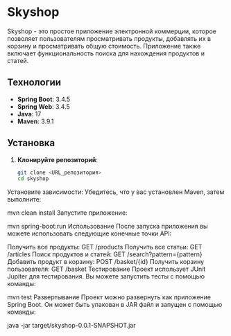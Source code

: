 # Skyshop

Skyshop - это простое приложение электронной коммерции, которое позволяет пользователям просматривать продукты, добавлять их в корзину и просматривать общую стоимость. Приложение также включает функциональность поиска для нахождения продуктов и статей.

## Технологии

- **Spring Boot**: 3.4.5
- **Spring Web**: 3.4.5
- **Java**: 17
- **Maven**: 3.9.1

## Установка

1. **Клонируйте репозиторий**:
   ```bash
   git clone <URL_репозитория>
   cd skyshop
Установите зависимости: Убедитесь, что у вас установлен Maven, затем выполните:

mvn clean install
Запустите приложение:

mvn spring-boot:run
Использование
После запуска приложения вы можете использовать следующие конечные точки API:

Получить все продукты: GET /products
Получить все статьи: GET /articles
Поиск продуктов и статей: GET /search?pattern={pattern}
Добавить продукт в корзину: POST /basket/{id}
Получить корзину пользователя: GET /basket
Тестирование
Проект использует JUnit Jupiter для тестирования. Вы можете запустить тесты с помощью команды:

mvn test
Развертывание
Проект можно развернуть как приложение Spring Boot. Он может быть упакован в JAR файл и запущен с помощью команды:

java -jar target/skyshop-0.0.1-SNAPSHOT.jar
